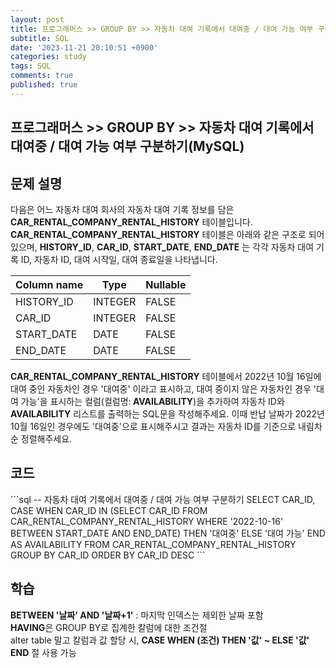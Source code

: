 ```yaml
---
layout: post
title: 프로그래머스 >> GROUP BY >> 자동차 대여 기록에서 대여중 / 대여 가능 여부 구분하기
subtitle: SQL
date: '2023-11-21 20:10:51 +0900'
categories: study
tags: SQL
comments: true
published: true
---
```

## 프로그래머스 >> GROUP BY >> 자동차 대여 기록에서 대여중 / 대여 가능 여부 구분하기(MySQL)

<h2>문제 설명</h2>
다음은 어느 자동차 대여 회사의 자동차 대여 기록 정보를 담은 <b>CAR_RENTAL_COMPANY_RENTAL_HISTORY</b> 테이블입니다. <b>CAR_RENTAL_COMPANY_RENTAL_HISTORY</b> 테이블은 아래와 같은 구조로 되어있으며, <b>HISTORY_ID</b>, <b>CAR_ID</b>, <b>START_DATE</b>, <b>END_DATE</b> 는 각각 자동차 대여 기록 ID, 자동차 ID, 대여 시작일, 대여 종료일을 나타냅니다.
<table>
    <thead>
        <th>Column name</th>
        <th>Type</th>
        <th>Nullable</th>
    </thead>
    <tbody>
        <tr>
            <td>HISTORY_ID</td>
            <td>INTEGER</td>
            <td>FALSE</td>
        </tr>
        <tr>
            <td>CAR_ID</td>
            <td>INTEGER</td>
            <td>FALSE</td>
        </tr>
        <tr>
            <td>START_DATE</td>
            <td>DATE</td>
            <td>FALSE</td>
        </tr>
        <tr>
            <td>END_DATE</td>
            <td>DATE</td>
            <td>FALSE</td>
        </tr>
    </tbody>
</table>
<b>CAR_RENTAL_COMPANY_RENTAL_HISTORY</b> 테이블에서 2022년 10월 16일에 대여 중인 자동차인 경우 '대여중' 이라고 표시하고, 대여 중이지 않은 자동차인 경우 '대여 가능'을 표시하는 컬럼(컬럼명:<b> AVAILABILITY</b>)을 추가하여 자동차 ID와 <b>AVAILABILITY</b> 리스트를 출력하는 SQL문을 작성해주세요. 이때 반납 날짜가 2022년 10월 16일인 경우에도 '대여중'으로 표시해주시고 결과는 자동차 ID를 기준으로 내림차순 정렬해주세요.<br>
<h2>코드</h2>
```sql
-- 자동차 대여 기록에서 대여중 / 대여 가능 여부 구분하기
SELECT CAR_ID, 
    CASE WHEN CAR_ID IN (SELECT CAR_ID FROM CAR_RENTAL_COMPANY_RENTAL_HISTORY WHERE '2022-10-16' BETWEEN START_DATE AND END_DATE) THEN '대여중'
    ELSE '대여 가능'
    END AS AVAILABILITY
FROM CAR_RENTAL_COMPANY_RENTAL_HISTORY
GROUP BY CAR_ID
ORDER BY CAR_ID DESC
```
<br>
<h2>학습</h2>
<b>BETWEEN '날짜' AND '날짜+1'</b> : 마지막 인덱스는 제외한 날짜 포함<br>
<b>HAVING</b>은 GROUP BY로 집계한 칼럼에 대한 조건절<br>
alter table 말고 칼럼과 값 할당 시, <b>CASE WHEN (조건) THEN '값' ~ ELSE '값' END</b> 절 사용 가능<br>


